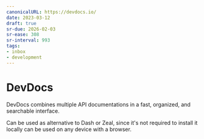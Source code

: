 ```yaml
---
canonicalURL: https://devdocs.io/
date: 2023-03-12
draft: true
sr-due: 2026-02-03
sr-ease: 308
sr-interval: 993
tags:
- inbox
- development
---
```


# DevDocs

DevDocs combines multiple API documentations in a fast, organized, and
searchable interface.

Can be used as alternative to Dash or Zeal, since it's not required to install
it locally can be used on any device with a browser.